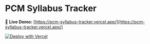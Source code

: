 # PCM Syllabus Tracker

🔗 **Live Demo:** [https://pcm-syllabus-tracker.vercel.app/](https://pcm-syllabus-tracker.vercel.app/)

[![Deploy with Vercel](https://vercel.com/button)](https://vercel.com/new/clone?repository-url=https://github.com/PiyushRatan/PCM-Syllabus-Tracker)
